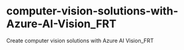 # computer-vision-solutions-with-Azure-AI-Vision_FRT
Create computer vision solutions with Azure AI Vision_FRT
